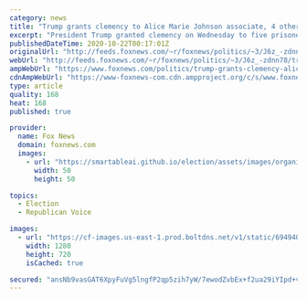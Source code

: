```yaml
---
category: news
title: "Trump grants clemency to Alice Marie Johnson associate, 4 other nonviolent criminals"
excerpt: "President Trump granted clemency on Wednesday to five prisoners-- including one who was an associate of Alice Marie Johnson-- who were each serving time in prison for non-violent offenses. "
publishedDateTime: 2020-10-22T00:17:01Z
originalUrl: "http://feeds.foxnews.com/~r/foxnews/politics/~3/J6z_-zdnn78/trump-grants-clemency-alice-marie-johnson-associate-four-nonviolent-criminals"
webUrl: "http://feeds.foxnews.com/~r/foxnews/politics/~3/J6z_-zdnn78/trump-grants-clemency-alice-marie-johnson-associate-four-nonviolent-criminals"
ampWebUrl: "https://www.foxnews.com/politics/trump-grants-clemency-alice-marie-johnson-associate-four-nonviolent-criminals.amp"
cdnAmpWebUrl: "https://www-foxnews-com.cdn.ampproject.org/c/s/www.foxnews.com/politics/trump-grants-clemency-alice-marie-johnson-associate-four-nonviolent-criminals.amp"
type: article
quality: 168
heat: 168
published: true

provider:
  name: Fox News
  domain: foxnews.com
  images:
    - url: "https://smartableai.github.io/election/assets/images/organizations/foxnews.com-50x50.jpg"
      width: 50
      height: 50

topics:
  - Election
  - Republican Voice

images:
  - url: "https://cf-images.us-east-1.prod.boltdns.net/v1/static/694940094001/6ef2b296-8a08-4701-b0a4-a158c458d0f1/8bc4c25e-c990-4d71-8e66-cf2615c72ff4/1280x720/match/image.jpg"
    width: 1280
    height: 720
    isCached: true

secured: "ansNb9vasGAT6XpyFuVg5lngfP2qp5zih7yW/7ewodZvbEx+f2ua29iYIpd+vg1csjWB1HmexIHGHZl4+ghBpIOIaTUKlCi54g4sWN1HKaSfjOfKXrekH1bIAK/Ml7DC320+oMFuv3KeS1iDQVoBEQUXbWSjB9vaKErZDIHPn3hu/mUmCSmhcI0XmJQHnlQ0XHGoNzYrd7/sq9bg/dlgFTmtPTm6sjs2QqPHJdQjQP7dGg0Hs3Jf+CN7SdMLM5OWeBT+eYUdbaG0X0QrEak00a6jIExSYORsBCfWiNo7t1zetIfbR8oEF//dOgOenDcQ3N7nQ1EE0UlqZmOnHI/Q6eMiLYfNGcH8Dt/P3ihk1qk=;cKYrOv6yxTGDRFoEbJ/k1g=="
---
```


